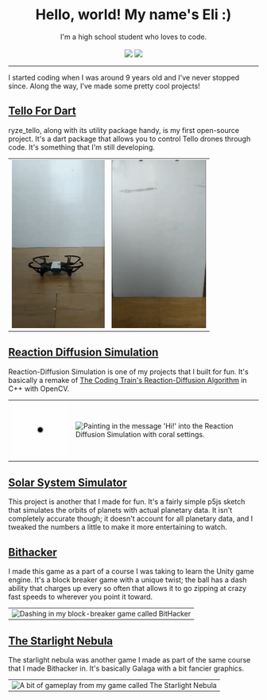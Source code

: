 <h1 align="center">
   Hello, world! My name's Eli :)
</h1>

<p align="center">
  I'm a high school student who loves to code. <br><br>
  <a href="https://open.spotify.com/playlist/2G9ssGShOtW51r0uAiIQ6n"><img src="https://img.shields.io/badge/spotify-%231ED760.svg?&style=for-the-badge&logo=spotify&logoColor=white" /></a>
  <a href="https://steamcommunity.com/id/eliaxelang007"><img src="https://img.shields.io/badge/Steam-%23000000.svg?&style=for-the-badge&logo=steam&logoColor=white" /></a>
</p>

</p>

<hr>

I started coding when I was around 9 years old and I've never stopped since. Along the way, I've made some pretty cool projects!

## [Tello For Dart](https://github.com/eliaxelang007/Tello-Dart)

ryze_tello, along with its utility package handy, is my first open-source project. It's a dart package that allows you to control Tello drones through code. It's something that I'm still developing.

<table>
  <tr>
    <td><img src="https://github.com/eliaxelang007/Tello-Dart/blob/master/images/tello_takeoff.gif" alt="A Tello drone taking off"/></td>
    <td><img src="https://github.com/eliaxelang007/Tello-Dart/blob/master/images/tello_flip.gif" alt="A Tello drone doing a flip"/></td>
  </tr>
</table>

## [Reaction Diffusion Simulation](https://gist.github.com/eliaxelang007/56605b6d0338d77d79dca658efe55b38)

Reaction-Diffusion Simulation is one of my projects that I built for fun. It's basically a remake of [The Coding Train's Reaction-Diffusion Algorithm](https://www.youtube.com/watch?v=BV9ny785UNc) in C++ with OpenCV.

<table>
  <tr>
    <td><img src="static/corals.gif" alt="Reaction Diffusion Simulation with coral settings"/></td>
    <td><img src="static/hi_corals.gif" alt="Painting in the message 'Hi!' into the Reaction Diffusion Simulation with coral settings."/></td>
  </tr>
</table>

## [Solar System Simulator](https://editor.p5js.org/eliaxelang007/sketches/b3U4nW7fS)

This project is another that I made for fun. It's a fairly simple p5js sketch that simulates the orbits of planets with actual planetary data. It isn't completely accurate though; it doesn't account for all planetary data, and I tweaked the numbers a little to make it more entertaining to watch.

## [Bithacker](https://sharemygame.com/@eliaxelang007/bithacker)

I made this game as a part of a course I was taking to learn the Unity game engine. It's a block breaker game with a unique twist; the ball has a dash ability that charges up every so often that allows it to go zipping at crazy fast speeds to wherever you point it toward.

<table>
  <tr>
    <td><img src="static/bithacker_dash.gif" alt="Dashing in my block-breaker game called BitHacker"/></td>
  </tr>
</table>

## [The Starlight Nebula](https://sharemygame.com/@eliaxelang007/the-starlight-nebula)

The starlight nebula was another game I made as part of the same course that I made Bithacker in. It's basically Galaga with a bit fancier graphics.

<table>
  <tr>
    <td><img src="static/starlight_nebula.gif" alt="A bit of gameplay from my game called The Starlight Nebula" height="600px"/></td>
  </tr>
</table>
